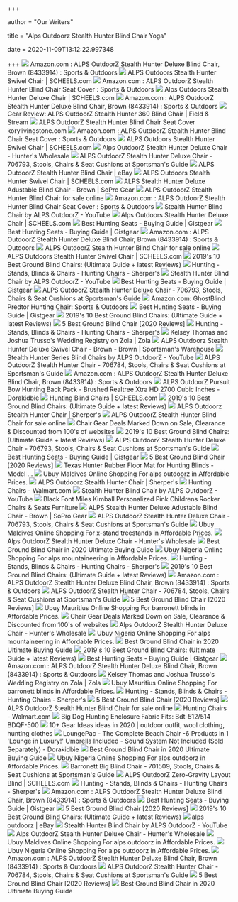 +++
        
author = "Our Writers"
        
title = "Alps Outdoorz Stealth Hunter Blind Chair Yoga"
        
date = 2020-11-09T13:12:22.997348
        
+++
[ ![](https://images-na.ssl-images-amazon.com/images/I/91FQhYpYNqL._AC_SY679_.jpg)](https://images-na.ssl-images-amazon.com/images/I/91FQhYpYNqL._AC_SY679_.jpg) Amazon.com : ALPS OutdoorZ Stealth Hunter Deluxe Blind Chair, Brown  (8433914) : Sports & Outdoors
[ ![](https://scheels.scene7.com/is/image/Scheels/70343884330?wid=500&hei=500&qlt=50)](https://scheels.scene7.com/is/image/Scheels/70343884330?wid=500&hei=500&qlt=50) ALPS Outdoors Stealth Hunter Swivel Chair | SCHEELS.com
[ ![](https://images-na.ssl-images-amazon.com/images/I/71IAG0yNXgL._AC_SY679_.jpg)](https://images-na.ssl-images-amazon.com/images/I/71IAG0yNXgL._AC_SY679_.jpg) Amazon.com : ALPS OutdoorZ Stealth Hunter Blind Chair Seat Cover : Sports &  Outdoors
[ ![](https://scheels.scene7.com/is/image/Scheels/70343884339_1?wid=400&hei=400&&qlt=50)](https://scheels.scene7.com/is/image/Scheels/70343884339_1?wid=400&hei=400&&qlt=50) Alps Outdoors Stealth Hunter Deluxe Chair | SCHEELS.com
[ ![](https://images-na.ssl-images-amazon.com/images/I/91ZwNWsKAuL._AC_SX522_.jpg)](https://images-na.ssl-images-amazon.com/images/I/91ZwNWsKAuL._AC_SX522_.jpg) Amazon.com : ALPS OutdoorZ Stealth Hunter Deluxe Blind Chair, Brown  (8433914) : Sports & Outdoors
[ ![](http://resizer.shared.arcpublishing.com/SWp5TkClOVhb70rEzKHwG1UHcPE=/arc-anglerfish-arc2-prod-bonnier/public/IGD6EXFZPMNLMQHK4JOZ7FI7VE.jpg)](http://resizer.shared.arcpublishing.com/SWp5TkClOVhb70rEzKHwG1UHcPE=/arc-anglerfish-arc2-prod-bonnier/public/IGD6EXFZPMNLMQHK4JOZ7FI7VE.jpg) Gear Review: ALPS OutdoorZ Stealth Hunter 360 Blind Chair | Field & Stream
[ ![](https://i2.wp.com/safariors.com/wp-content/uploads/2018/11/ALPS-OutdoorZ-Stealth-Hunter-Chair-Review.jpg)](https://i2.wp.com/safariors.com/wp-content/uploads/2018/11/ALPS-OutdoorZ-Stealth-Hunter-Chair-Review.jpg) ALPS OutdoorZ Stealth Hunter Blind Chair Seat Cover korylivingstone.com
[ ![](https://images-na.ssl-images-amazon.com/images/I/71x9OXyGcPL._AC_SL1500_.jpg)](https://images-na.ssl-images-amazon.com/images/I/71x9OXyGcPL._AC_SL1500_.jpg) Amazon.com : ALPS OutdoorZ Stealth Hunter Blind Chair Seat Cover : Sports &  Outdoors
[ ![](https://scheels.scene7.com/is/image/Scheels/70343884330_3?wid=400&hei=400&&qlt=50)](https://scheels.scene7.com/is/image/Scheels/70343884330_3?wid=400&hei=400&&qlt=50) ALPS Outdoors Stealth Hunter Swivel Chair | SCHEELS.com
[ ![](http://cdn.shopify.com/s/files/1/2023/1581/products/ALPSOutdoorZStealthHunterDeluxeSide_grande.jpg?v=1598409340)](http://cdn.shopify.com/s/files/1/2023/1581/products/ALPSOutdoorZStealthHunterDeluxeSide_grande.jpg?v=1598409340) Alps OutdoorZ Stealth Hunter Deluxe Chair - Hunter's Wholesale
[ ![](https://image.sportsmansguide.com/adimgs/l/7/706793_ts.jpg)](https://image.sportsmansguide.com/adimgs/l/7/706793_ts.jpg) ALPS OutdoorZ Stealth Hunter Deluxe Chair - 706793, Stools, Chairs & Seat  Cushions at Sportsman's Guide
[ ![](https://images.autods.com/ebay_images/46375-ALPS-OutdoorZ-Stealth-Hunter-Blind-Chair-395771a7-b84e-491e-98ce-4c6ab5952434)](https://images.autods.com/ebay_images/46375-ALPS-OutdoorZ-Stealth-Hunter-Blind-Chair-395771a7-b84e-491e-98ce-4c6ab5952434) ALPS OutdoorZ Stealth Hunter Blind Chair | eBay
[ ![](https://scheels.scene7.com/is/image/Scheels/70343884330_1?wid=500&hei=500&qlt=50)](https://scheels.scene7.com/is/image/Scheels/70343884330_1?wid=500&hei=500&qlt=50) ALPS Outdoors Stealth Hunter Swivel Chair | SCHEELS.com
[ ![](https://soprogear.com/Galleria/1/ALPS8433914_4-Large.jpg)](https://soprogear.com/Galleria/1/ALPS8433914_4-Large.jpg) ALPS Stealth Hunter Deluxe Adustable Blind Chair - Brown | SoPro Gear
[ ![](https://i.ebayimg.com/images/g/R2wAAOSwfYJcuEL9/s-l640.jpg)](https://i.ebayimg.com/images/g/R2wAAOSwfYJcuEL9/s-l640.jpg) ALPS OutdoorZ Stealth Hunter Blind Chair for sale online
[ ![](https://images-na.ssl-images-amazon.com/images/I/810XxOcvK4L._AC_SL1500_.jpg)](https://images-na.ssl-images-amazon.com/images/I/810XxOcvK4L._AC_SL1500_.jpg) Amazon.com : ALPS OutdoorZ Stealth Hunter Blind Chair Seat Cover : Sports &  Outdoors
[ ![](https://i.ytimg.com/vi/lfZJ1RcIHK8/maxresdefault.jpg)](https://i.ytimg.com/vi/lfZJ1RcIHK8/maxresdefault.jpg) Stealth Hunter Blind Chair by ALPS OutdoorZ - YouTube
[ ![](https://scheels.scene7.com/is/image/Scheels/70343884339_2?wid=500&hei=500&qlt=50)](https://scheels.scene7.com/is/image/Scheels/70343884339_2?wid=500&hei=500&qlt=50) Alps Outdoors Stealth Hunter Deluxe Chair | SCHEELS.com
[ ![](https://m.media-amazon.com/images/I/311aKL1ZOwL.jpg)](https://m.media-amazon.com/images/I/311aKL1ZOwL.jpg) Best Hunting Seats - Buying Guide | Gistgear
[ ![](https://m.media-amazon.com/images/I/41MGebc-S1L.jpg)](https://m.media-amazon.com/images/I/41MGebc-S1L.jpg) Best Hunting Seats - Buying Guide | Gistgear
[ ![](https://m.media-amazon.com/images/S/aplus-media/vc/ce5e78f6-6b94-424b-b05d-00b216bcdb3b._CR0,0,300,300_PT0_SX220__.jpg)](https://m.media-amazon.com/images/S/aplus-media/vc/ce5e78f6-6b94-424b-b05d-00b216bcdb3b._CR0,0,300,300_PT0_SX220__.jpg) Amazon.com : ALPS OutdoorZ Stealth Hunter Deluxe Blind Chair, Brown  (8433914) : Sports & Outdoors
[ ![](https://i.ebayimg.com/images/g/PycAAOSwZmJcuEL9/s-l640.jpg)](https://i.ebayimg.com/images/g/PycAAOSwZmJcuEL9/s-l640.jpg) ALPS OutdoorZ Stealth Hunter Blind Chair for sale online
[ ![](https://scheels.scene7.com/is/image/Scheels/70343884330_4?wid=500&hei=500&qlt=50)](https://scheels.scene7.com/is/image/Scheels/70343884330_4?wid=500&hei=500&qlt=50) ALPS Outdoors Stealth Hunter Swivel Chair | SCHEELS.com
[ ![](https://i0.wp.com/prooutdoorguide.com/wp-content/uploads/2019/04/Best-Ground-Blind-Chairs.jpg?fit=700%2C400&ssl=1)](https://i0.wp.com/prooutdoorguide.com/wp-content/uploads/2019/04/Best-Ground-Blind-Chairs.jpg?fit=700%2C400&ssl=1) 2019's 10 Best Ground Blind Chairs: (Ultimate Guide + latest Reviews)
[ ![](https://cdn11.bigcommerce.com/s-aik0dz57vz/images/stencil/500x659/products/19303/453754/8458900_ALPSMT_OBSESSION_EA1__67313.1603333217.jpg?c=2)](https://cdn11.bigcommerce.com/s-aik0dz57vz/images/stencil/500x659/products/19303/453754/8458900_ALPSMT_OBSESSION_EA1__67313.1603333217.jpg?c=2) Hunting - Stands, Blinds & Chairs - Hunting Chairs - Sherper's
[ ![](https://i.ytimg.com/vi/lfZJ1RcIHK8/hqdefault.jpg)](https://i.ytimg.com/vi/lfZJ1RcIHK8/hqdefault.jpg) Stealth Hunter Blind Chair by ALPS OutdoorZ - YouTube
[ ![](https://m.media-amazon.com/images/I/415ph4F+BcL.jpg)](https://m.media-amazon.com/images/I/415ph4F+BcL.jpg) Best Hunting Seats - Buying Guide | Gistgear
[ ![](https://image.sportsmansguide.com/adimgs/l/7/706793i_ts.jpg)](https://image.sportsmansguide.com/adimgs/l/7/706793i_ts.jpg) ALPS OutdoorZ Stealth Hunter Deluxe Chair - 706793, Stools, Chairs & Seat  Cushions at Sportsman's Guide
[ ![](https://images-na.ssl-images-amazon.com/images/I/61Q0TCALqeL._AC_SX569_.jpg)](https://images-na.ssl-images-amazon.com/images/I/61Q0TCALqeL._AC_SX569_.jpg) Amazon.com: GhostBlind Predtor Hunting Chair: Sports & Outdoors
[ ![](https://m.media-amazon.com/images/I/41nUPubcI6L.jpg)](https://m.media-amazon.com/images/I/41nUPubcI6L.jpg) Best Hunting Seats - Buying Guide | Gistgear
[ ![](https://i0.wp.com/prooutdoorguide.com/wp-content/uploads/2019/04/Guide-Gear-Big-Boy-Comfort-Swivel-Hunting-Blind-Chair.jpg?resize=500%2C400&ssl=1)](https://i0.wp.com/prooutdoorguide.com/wp-content/uploads/2019/04/Guide-Gear-Big-Boy-Comfort-Swivel-Hunting-Blind-Chair.jpg?resize=500%2C400&ssl=1) 2019's 10 Best Ground Blind Chairs: (Ultimate Guide + latest Reviews)
[ ![](https://images-na.ssl-images-amazon.com/images/I/81eH8gr2W2L._SL400_.jpg)](https://images-na.ssl-images-amazon.com/images/I/81eH8gr2W2L._SL400_.jpg) 5 Best Ground Blind Chair [2020 Reviews]
[ ![](https://cdn11.bigcommerce.com/s-aik0dz57vz/images/stencil/500x659/products/19293/457756/9200239_ALPSMT_BROWN_Tan__EA1__63527.1603383906.jpg?c=2)](https://cdn11.bigcommerce.com/s-aik0dz57vz/images/stencil/500x659/products/19293/457756/9200239_ALPSMT_BROWN_Tan__EA1__63527.1603383906.jpg?c=2) Hunting - Stands, Blinds & Chairs - Hunting Chairs - Sherper's
[ ![](https://d20t6we9nb6rnn.cloudfront.net/trussothomas/1556723782744-640x640.jpg)](https://d20t6we9nb6rnn.cloudfront.net/trussothomas/1556723782744-640x640.jpg) Kelsey Thomas and Joshua Trusso's Wedding Registry on Zola | Zola
[ ![](https://www.sportsmans.com/medias/alps-outdoorz-stealth-hunter-deluxe-swivel-chair-brown-1531336-6.jpg?context=bWFzdGVyfGltYWdlc3wyNTM1OTd8aW1hZ2UvanBlZ3xpbWFnZXMvaDY5L2g4OC85MDA4ODI4NTc5ODcwLmpwZ3xjMDFlMGM4MWEzMWU3YzBjMTY1Zjc2YmQ5NmE4MzQ2MzUxNTRiY2FkY2ZhMmM1NjYxN2M3NWI4YmQ4YjdiNTc3)](https://www.sportsmans.com/medias/alps-outdoorz-stealth-hunter-deluxe-swivel-chair-brown-1531336-6.jpg?context=bWFzdGVyfGltYWdlc3wyNTM1OTd8aW1hZ2UvanBlZ3xpbWFnZXMvaDY5L2g4OC85MDA4ODI4NTc5ODcwLmpwZ3xjMDFlMGM4MWEzMWU3YzBjMTY1Zjc2YmQ5NmE4MzQ2MzUxNTRiY2FkY2ZhMmM1NjYxN2M3NWI4YmQ4YjdiNTc3) ALPS Outdoorz Stealth Hunter Deluxe Swivel Chair - Brown - Brown |  Sportsman's Warehouse
[ ![](https://i.ytimg.com/vi/9T_hmbzhgkA/maxresdefault.jpg)](https://i.ytimg.com/vi/9T_hmbzhgkA/maxresdefault.jpg) Stealth Hunter Series Blind Chairs by ALPS OutdoorZ - YouTube
[ ![](https://image.sportsmansguide.com/adimgs/l/5/583295m3_ts.jpg)](https://image.sportsmansguide.com/adimgs/l/5/583295m3_ts.jpg) ALPS OutdoorZ Stealth Hunter Chair - 706784, Stools, Chairs & Seat Cushions  at Sportsman's Guide
[ ![](https://m.media-amazon.com/images/S/aplus-media/vc/acf0c4f2-2681-4169-bc47-6d5f87938d24._CR0,0,970,300_PT0_SX970__.jpg)](https://m.media-amazon.com/images/S/aplus-media/vc/acf0c4f2-2681-4169-bc47-6d5f87938d24._CR0,0,970,300_PT0_SX970__.jpg) Amazon.com : ALPS OutdoorZ Stealth Hunter Deluxe Blind Chair, Brown  (8433914) : Sports & Outdoors
[ ![](http://ecx.images-amazon.com/images/I/51wBG%2BYDwmL._SS350_.jpg)](http://ecx.images-amazon.com/images/I/51wBG%2BYDwmL._SS350_.jpg) ALPS OutdoorZ Pursuit Bow Hunting Back Pack - Brushed Realtree Xtra HD 2700  Cubic Inches - Dorakidbie
[ ![](https://scheels.scene7.com/is/image/Scheels/85342100165_F?wid=300&hei=300&qlt=60)](https://scheels.scene7.com/is/image/Scheels/85342100165_F?wid=300&hei=300&qlt=60) Hunting Blind Chairs | SCHEELS.com
[ ![](https://i0.wp.com/prooutdoorguide.com/wp-content/uploads/2019/04/Guide-Gear-Swivel-Hunting-Chair-Black.jpg?resize=500%2C400&ssl=1)](https://i0.wp.com/prooutdoorguide.com/wp-content/uploads/2019/04/Guide-Gear-Swivel-Hunting-Chair-Black.jpg?resize=500%2C400&ssl=1) 2019's 10 Best Ground Blind Chairs: (Ultimate Guide + latest Reviews)
[ ![](https://cdn11.bigcommerce.com/s-aik0dz57vz/images/stencil/500x659/products/19302/453749/8458800_ALPSMT_OBSESSION_EA1__12115.1603333211.jpg?c=2)](https://cdn11.bigcommerce.com/s-aik0dz57vz/images/stencil/500x659/products/19302/453749/8458800_ALPSMT_OBSESSION_EA1__12115.1603333211.jpg?c=2) ALPS Outdoorz Stealth Hunter Chair | Sherper's
[ ![](https://i.ebayimg.com/images/g/SZAAAOSw6fBcuEL-/s-l640.jpg)](https://i.ebayimg.com/images/g/SZAAAOSw6fBcuEL-/s-l640.jpg) ALPS OutdoorZ Stealth Hunter Blind Chair for sale online
[ ![](http://i1.avlws.com/5957/c250w250h184973.jpg)](http://i1.avlws.com/5957/c250w250h184973.jpg) Chair Gear Deals Marked Down on Sale, Clearance & Discounted from 100's of  websites
[ ![](https://i0.wp.com/prooutdoorguide.com/wp-content/uploads/2019/04/Bolderton-360-Comfort-Swivel-Hunting-Blind-Chair.jpg?resize=500%2C400&ssl=1)](https://i0.wp.com/prooutdoorguide.com/wp-content/uploads/2019/04/Bolderton-360-Comfort-Swivel-Hunting-Blind-Chair.jpg?resize=500%2C400&ssl=1) 2019's 10 Best Ground Blind Chairs: (Ultimate Guide + latest Reviews)
[ ![](https://image.sportsmansguide.com/adimgs/l/6/670182_ts.jpg)](https://image.sportsmansguide.com/adimgs/l/6/670182_ts.jpg) ALPS OutdoorZ Stealth Hunter Deluxe Chair - 706793, Stools, Chairs & Seat  Cushions at Sportsman's Guide
[ ![](https://m.media-amazon.com/images/I/31oesaSBrRL.jpg)](https://m.media-amazon.com/images/I/31oesaSBrRL.jpg) Best Hunting Seats - Buying Guide | Gistgear
[ ![](https://images-na.ssl-images-amazon.com/images/I/61U7x%2BM8tIL._SL355_.jpg)](https://images-na.ssl-images-amazon.com/images/I/61U7x%2BM8tIL._SL355_.jpg) 5 Best Ground Blind Chair [2020 Reviews]
[ ![](https://www.exit15.com/image/cache/catalog/texas-hunter/texas-hunter-rubber-floor-mat-for-hunting-blinds-model-tdbm1-B07F1ZY2RF-500x500.jpg)](https://www.exit15.com/image/cache/catalog/texas-hunter/texas-hunter-rubber-floor-mat-for-hunting-blinds-model-tdbm1-B07F1ZY2RF-500x500.jpg) Texas Hunter Rubber Floor Mat for Hunting Blinds - Model ...
[ ![](https://www.ubuy.mv/productimg/?image=aHR0cHM6Ly9pbWFnZXMtbmEuc3NsLWltYWdlcy1hbWF6b24uY29tL2ltYWdlcy9JLzkxejFLTk5FUVFMLl9TUzQwMF8uanBn.jpg)](https://www.ubuy.mv/productimg/?image=aHR0cHM6Ly9pbWFnZXMtbmEuc3NsLWltYWdlcy1hbWF6b24uY29tL2ltYWdlcy9JLzkxejFLTk5FUVFMLl9TUzQwMF8uanBn.jpg) Ubuy Maldives Online Shopping For alps outdoorz in Affordable Prices.
[ ![](https://cdn11.bigcommerce.com/s-aik0dz57vz/images/stencil/500x659/products/16222/454069/9200233_ALPSMT_TAN_EA1__16777.1603334150.jpg?c=2)](https://cdn11.bigcommerce.com/s-aik0dz57vz/images/stencil/500x659/products/16222/454069/9200233_ALPSMT_TAN_EA1__16777.1603334150.jpg?c=2) ALPS Outdoorz Stealth Hunter Chair | Sherper's
[ ![](https://i5.walmartimages.com/asr/4930b6b0-671c-47c3-898b-e83f2deee2ba.b00b5d9559e86da253364e805ece30e1.png?odnHeight=180&odnWidth=180&odnBg=ffffff)](https://i5.walmartimages.com/asr/4930b6b0-671c-47c3-898b-e83f2deee2ba.b00b5d9559e86da253364e805ece30e1.png?odnHeight=180&odnWidth=180&odnBg=ffffff) Hunting Chairs - Walmart.com
[ ![](https://i.ytimg.com/vi/HMC7L1-Fl7E/hqdefault.jpg?sqp=-oaymwEiCKgBEF5IWvKriqkDFQgBFQAAAAAYASUAAMhCPQCAokN4AQ==&rs=AOn4CLB_n9WM6DS8-3S3J4-pOWG71FNnqA)](https://i.ytimg.com/vi/HMC7L1-Fl7E/hqdefault.jpg?sqp=-oaymwEiCKgBEF5IWvKriqkDFQgBFQAAAAAYASUAAMhCPQCAokN4AQ==&rs=AOn4CLB_n9WM6DS8-3S3J4-pOWG71FNnqA) Stealth Hunter Blind Chair by ALPS OutdoorZ - YouTube
[ ![](https://m.media-amazon.com/images/I/41esXLUTm4L.jpg)](https://m.media-amazon.com/images/I/41esXLUTm4L.jpg) Black Font Miles Kimball Personalized Pink Childrens Rocker Chairs & Seats  Furniture
[ ![](https://soprogear.com/Galleria/1/ALPS8433914_5-Large.jpg)](https://soprogear.com/Galleria/1/ALPS8433914_5-Large.jpg) ALPS Stealth Hunter Deluxe Adustable Blind Chair - Brown | SoPro Gear
[ ![](https://image.sportsmansguide.com/adimgs/l/7/706793i2_ts.jpg)](https://image.sportsmansguide.com/adimgs/l/7/706793i2_ts.jpg) ALPS OutdoorZ Stealth Hunter Deluxe Chair - 706793, Stools, Chairs & Seat  Cushions at Sportsman's Guide
[ ![](https://www.ubuy.mv/productimg/?image=aHR0cHM6Ly9pbWFnZXMtbmEuc3NsLWltYWdlcy1hbWF6b24uY29tL2ltYWdlcy9JLzgxY3lPMlA4SzFMLl9TUzQwMF8uanBn.jpg)](https://www.ubuy.mv/productimg/?image=aHR0cHM6Ly9pbWFnZXMtbmEuc3NsLWltYWdlcy1hbWF6b24uY29tL2ltYWdlcy9JLzgxY3lPMlA4SzFMLl9TUzQwMF8uanBn.jpg) Ubuy Maldives Online Shopping For x-stand treestands in Affordable Prices.
[ ![](https://cdn.shopify.com/s/files/1/2023/1581/products/MOmarshTacticalDoveChair_350x350_crop_center.jpg?v=1587781986)](https://cdn.shopify.com/s/files/1/2023/1581/products/MOmarshTacticalDoveChair_350x350_crop_center.jpg?v=1587781986) Alps OutdoorZ Stealth Hunter Deluxe Chair - Hunter's Wholesale
[ ![](https://www.best4review.com/wp-content/uploads/2019/12/ALPS-OutdoorZ-King-Kong-Chair-243x300.jpg)](https://www.best4review.com/wp-content/uploads/2019/12/ALPS-OutdoorZ-King-Kong-Chair-243x300.jpg) Best Ground Blind Chair in 2020 Ultimate Buying Guide
[ ![](https://www.u-buy.com.ng/productimg/?image=aHR0cHM6Ly9pbWFnZXMtbmEuc3NsLWltYWdlcy1hbWF6b24uY29tL2ltYWdlcy9JLzgxY1hoNGVhbCUyQkwuX1NTNDAwXy5qcGc.jpg)](https://www.u-buy.com.ng/productimg/?image=aHR0cHM6Ly9pbWFnZXMtbmEuc3NsLWltYWdlcy1hbWF6b24uY29tL2ltYWdlcy9JLzgxY1hoNGVhbCUyQkwuX1NTNDAwXy5qcGc.jpg) Ubuy Nigeria Online Shopping For alps mountaineering in Affordable Prices.
[ ![](https://cdn11.bigcommerce.com/s-aik0dz57vz/images/stencil/500x659/products/19612/462983/Q-SWIVEL-BR-CAM_WORLDF_BURLYTAN_EA1__18383.1603981469.jpg?c=2)](https://cdn11.bigcommerce.com/s-aik0dz57vz/images/stencil/500x659/products/19612/462983/Q-SWIVEL-BR-CAM_WORLDF_BURLYTAN_EA1__18383.1603981469.jpg?c=2) Hunting - Stands, Blinds & Chairs - Hunting Chairs - Sherper's
[ ![](https://i2.wp.com/prooutdoorguide.com/wp-content/uploads/2019/04/Banded-Swivel-Blind-Chair-Max5.jpg?resize=500%2C400&ssl=1)](https://i2.wp.com/prooutdoorguide.com/wp-content/uploads/2019/04/Banded-Swivel-Blind-Chair-Max5.jpg?resize=500%2C400&ssl=1) 2019's 10 Best Ground Blind Chairs: (Ultimate Guide + latest Reviews)
[ ![](https://m.media-amazon.com/images/I/71UEk-MNy8L.jpg_SR247,139__BG0,0,0_.jpg)](https://m.media-amazon.com/images/I/71UEk-MNy8L.jpg_SR247,139__BG0,0,0_.jpg) Amazon.com : ALPS OutdoorZ Stealth Hunter Deluxe Blind Chair, Brown  (8433914) : Sports & Outdoors
[ ![](https://image.sportsmansguide.com/adimgs/l/5/583295m4_ts.jpg)](https://image.sportsmansguide.com/adimgs/l/5/583295m4_ts.jpg) ALPS OutdoorZ Stealth Hunter Chair - 706784, Stools, Chairs & Seat Cushions  at Sportsman's Guide
[ ![](https://archerytopic.com/wp-content/uploads/2018/05/Tripod-Style-Chair.jpg)](https://archerytopic.com/wp-content/uploads/2018/05/Tripod-Style-Chair.jpg) 5 Best Ground Blind Chair [2020 Reviews]
[ ![](https://www.ubuy.mu/productimg/?image=aHR0cHM6Ly9pbWFnZXMtbmEuc3NsLWltYWdlcy1hbWF6b24uY29tL2ltYWdlcy9JLzcxbWo1SWxNTkZMLl9TUzQwMF8uanBn.jpg)](https://www.ubuy.mu/productimg/?image=aHR0cHM6Ly9pbWFnZXMtbmEuc3NsLWltYWdlcy1hbWF6b24uY29tL2ltYWdlcy9JLzcxbWo1SWxNTkZMLl9TUzQwMF8uanBn.jpg) Ubuy Mauritius Online Shopping For barronett blinds in Affordable Prices.
[ ![](http://i1.avlws.com/5957/c150w150h235294.jpg)](http://i1.avlws.com/5957/c150w150h235294.jpg) Chair Gear Deals Marked Down on Sale, Clearance & Discounted from 100's of  websites
[ ![](https://cdn.shopify.com/s/files/1/2023/1581/products/MOmarshTacticalDoveChairSide_350x350_crop_center.jpg?v=1587781978)](https://cdn.shopify.com/s/files/1/2023/1581/products/MOmarshTacticalDoveChairSide_350x350_crop_center.jpg?v=1587781978) Alps OutdoorZ Stealth Hunter Deluxe Chair - Hunter's Wholesale
[ ![](https://www.u-buy.com.ng/productimg/?image=aHR0cHM6Ly9pbWFnZXMtbmEuc3NsLWltYWdlcy1hbWF6b24uY29tL2ltYWdlcy9JLzkxM0dkZ3I5dDRMLl9TUzQwMF8uanBn.jpg)](https://www.u-buy.com.ng/productimg/?image=aHR0cHM6Ly9pbWFnZXMtbmEuc3NsLWltYWdlcy1hbWF6b24uY29tL2ltYWdlcy9JLzkxM0dkZ3I5dDRMLl9TUzQwMF8uanBn.jpg) Ubuy Nigeria Online Shopping For alps mountaineering in Affordable Prices.
[ ![](https://www.best4review.com/wp-content/uploads/2019/12/Helinox-Chair-One-Original-Lightweight-Compact-Collapsible-Camping-Chair-248x300.jpg)](https://www.best4review.com/wp-content/uploads/2019/12/Helinox-Chair-One-Original-Lightweight-Compact-Collapsible-Camping-Chair-248x300.jpg) Best Ground Blind Chair in 2020 Ultimate Buying Guide
[ ![](https://i0.wp.com/prooutdoorguide.com/wp-content/uploads/2019/04/Barronett-Blinds-Big-Blind-Chair.jpg?resize=500%2C400&ssl=1)](https://i0.wp.com/prooutdoorguide.com/wp-content/uploads/2019/04/Barronett-Blinds-Big-Blind-Chair.jpg?resize=500%2C400&ssl=1) 2019's 10 Best Ground Blind Chairs: (Ultimate Guide + latest Reviews)
[ ![](https://m.media-amazon.com/images/I/31YotR-3A6L.jpg)](https://m.media-amazon.com/images/I/31YotR-3A6L.jpg) Best Hunting Seats - Buying Guide | Gistgear
[ ![](https://m.media-amazon.com/images/S/aplus-media/vc/802f57b9-7185-4a4d-9aba-0637c52cf122._CR0,0,970,300_PT0_SX970__.jpg)](https://m.media-amazon.com/images/S/aplus-media/vc/802f57b9-7185-4a4d-9aba-0637c52cf122._CR0,0,970,300_PT0_SX970__.jpg) Amazon.com : ALPS OutdoorZ Stealth Hunter Deluxe Blind Chair, Brown  (8433914) : Sports & Outdoors
[ ![](https://d20t6we9nb6rnn.cloudfront.net/trussothomas/1559677534854-640x640.jpg)](https://d20t6we9nb6rnn.cloudfront.net/trussothomas/1559677534854-640x640.jpg) Kelsey Thomas and Joshua Trusso's Wedding Registry on Zola | Zola
[ ![](https://www.ubuy.mu/productimg/?image=aHR0cHM6Ly9pbWFnZXMtbmEuc3NsLWltYWdlcy1hbWF6b24uY29tL2ltYWdlcy9JLzcxUUdKa3p6TG5MLl9TUzQwMF8uanBn.jpg)](https://www.ubuy.mu/productimg/?image=aHR0cHM6Ly9pbWFnZXMtbmEuc3NsLWltYWdlcy1hbWF6b24uY29tL2ltYWdlcy9JLzcxUUdKa3p6TG5MLl9TUzQwMF8uanBn.jpg) Ubuy Mauritius Online Shopping For barronett blinds in Affordable Prices.
[ ![](https://cdn11.bigcommerce.com/s-aik0dz57vz/images/stencil/500x659/products/11436/457686/8402551_ALPSMT_MAX5_EA1__34932.1603382073.jpg?c=2)](https://cdn11.bigcommerce.com/s-aik0dz57vz/images/stencil/500x659/products/11436/457686/8402551_ALPSMT_MAX5_EA1__34932.1603382073.jpg?c=2) Hunting - Stands, Blinds & Chairs - Hunting Chairs - Sherper's
[ ![](https://archerytopic.com/wp-content/uploads/2018/05/Ground-Blind-Chair-Swivels.jpg)](https://archerytopic.com/wp-content/uploads/2018/05/Ground-Blind-Chair-Swivels.jpg) 5 Best Ground Blind Chair [2020 Reviews]
[ ![](https://i.ebayimg.com/images/g/mpEAAOSwRYNcuEL9/s-l640.jpg)](https://i.ebayimg.com/images/g/mpEAAOSwRYNcuEL9/s-l640.jpg) ALPS OutdoorZ Stealth Hunter Blind Chair for sale online
[ ![](https://i5.walmartimages.com/asr/95a443b1-aca6-456b-9116-d46d908477b7.9ee2c58bd990562a22c7e40462d019c9.jpeg?odnHeight=180&odnWidth=180&odnBg=ffffff)](https://i5.walmartimages.com/asr/95a443b1-aca6-456b-9116-d46d908477b7.9ee2c58bd990562a22c7e40462d019c9.jpeg?odnHeight=180&odnWidth=180&odnBg=ffffff) Hunting Chairs - Walmart.com
[ ![](https://www.exit15.com/image/cache/catalog/big-dog-hunting/big-dog-hunting-enclosure-fabric-fits-bdt-512-514-bdqf-500-B00689HD2K-600x600.jpg)](https://www.exit15.com/image/cache/catalog/big-dog-hunting/big-dog-hunting-enclosure-fabric-fits-bdt-512-514-bdqf-500-B00689HD2K-600x600.jpg) Big Dog Hunting Enclosure Fabric Fits: Bdt-512/514 BDQF-500
[ ![](https://i.pinimg.com/236x/33/b4/11/33b4112049cf4084aa11fc00b0a812e9--i-am.jpg)](https://i.pinimg.com/236x/33/b4/11/33b4112049cf4084aa11fc00b0a812e9--i-am.jpg) 10+ Gear Ideas ideas in 2020 | outdoor outfit, wool clothing, hunting  clothes
[ ![](http://ecx.images-amazon.com/images/I/417XTcRrLZL._SS350_.jpg)](http://ecx.images-amazon.com/images/I/417XTcRrLZL._SS350_.jpg) LoungePac - The Complete Beach Chair -6 Products in 1 'Lounge in Luxury!'  Umbrella Included - Sound System Not Included (Sold Separately) - Dorakidbie
[ ![](https://www.best4review.com/wp-content/uploads/2019/12/Best-Ground-Blind-Chair.jpg)](https://www.best4review.com/wp-content/uploads/2019/12/Best-Ground-Blind-Chair.jpg) Best Ground Blind Chair in 2020 Ultimate Buying Guide
[ ![](https://www.u-buy.com.ng/productimg/?image=aHR0cHM6Ly9tLm1lZGlhLWFtYXpvbi5jb20vaW1hZ2VzL0kvOTFTV01Ud3FNZ0wuX0FDX1VTMjE4Xy5qcGc.jpg)](https://www.u-buy.com.ng/productimg/?image=aHR0cHM6Ly9tLm1lZGlhLWFtYXpvbi5jb20vaW1hZ2VzL0kvOTFTV01Ud3FNZ0wuX0FDX1VTMjE4Xy5qcGc.jpg) Ubuy Nigeria Online Shopping For alps outdoorz in Affordable Prices.
[ ![](https://image.sportsmansguide.com/adimgs/l/7/701509m2_ts.jpg)](https://image.sportsmansguide.com/adimgs/l/7/701509m2_ts.jpg) Barronett Big Blind Chair - 701509, Stools, Chairs & Seat Cushions at  Sportsman's Guide
[ ![](https://scheels.scene7.com/is/image/Scheels/70343892439?wid=500&hei=500&qlt=50)](https://scheels.scene7.com/is/image/Scheels/70343892439?wid=500&hei=500&qlt=50) ALPS OutdoorZ Zero-Gravity Layout Blind | SCHEELS.com
[ ![](https://cdn11.bigcommerce.com/s-aik0dz57vz/images/stencil/500x659/products/11521/462545/8411100_ALPSMT_OBSESSION_EA1__57391.1603906761.jpg?c=2)](https://cdn11.bigcommerce.com/s-aik0dz57vz/images/stencil/500x659/products/11521/462545/8411100_ALPSMT_OBSESSION_EA1__57391.1603906761.jpg?c=2) Hunting - Stands, Blinds & Chairs - Hunting Chairs - Sherper's
[ ![](https://images-na.ssl-images-amazon.com/images/I/919MfctlbyL._AC_UL320_SR198,320_.jpg)](https://images-na.ssl-images-amazon.com/images/I/919MfctlbyL._AC_UL320_SR198,320_.jpg) Amazon.com : ALPS OutdoorZ Stealth Hunter Deluxe Blind Chair, Brown  (8433914) : Sports & Outdoors
[ ![](https://m.media-amazon.com/images/I/41J2INzIzhL.jpg)](https://m.media-amazon.com/images/I/41J2INzIzhL.jpg) Best Hunting Seats - Buying Guide | Gistgear
[ ![](https://archerytopic.com/wp-content/uploads/2018/05/best-ground-blind-chair.jpg)](https://archerytopic.com/wp-content/uploads/2018/05/best-ground-blind-chair.jpg) 5 Best Ground Blind Chair [2020 Reviews]
[ ![](https://i2.wp.com/prooutdoorguide.com/wp-content/uploads/2019/04/Benchmaster-Ground-Hunting-Shooting-Chair.jpg?resize=500%2C400&ssl=1)](https://i2.wp.com/prooutdoorguide.com/wp-content/uploads/2019/04/Benchmaster-Ground-Hunting-Shooting-Chair.jpg?resize=500%2C400&ssl=1) 2019's 10 Best Ground Blind Chairs: (Ultimate Guide + latest Reviews)
[ ![](https://i.ebayimg.com/thumbs/images/g/rzYAAOSwANhfipvQ/s-l225.jpg)](https://i.ebayimg.com/thumbs/images/g/rzYAAOSwANhfipvQ/s-l225.jpg) alps outdoorz | eBay
[ ![](https://i.ytimg.com/vi/H48WWbEt3mM/hqdefault.jpg?sqp=-oaymwEiCKgBEF5IWvKriqkDFQgBFQAAAAAYASUAAMhCPQCAokN4AQ==&rs=AOn4CLAetcVYbvekkThtqZzWRJWp4QydTg)](https://i.ytimg.com/vi/H48WWbEt3mM/hqdefault.jpg?sqp=-oaymwEiCKgBEF5IWvKriqkDFQgBFQAAAAAYASUAAMhCPQCAokN4AQ==&rs=AOn4CLAetcVYbvekkThtqZzWRJWp4QydTg) Stealth Hunter Blind Chair by ALPS OutdoorZ - YouTube
[ ![](https://cdn.shopify.com/s/files/1/2023/1581/products/RobRobertsT3Choke_350x350_crop_center.jpg?v=1593832688)](https://cdn.shopify.com/s/files/1/2023/1581/products/RobRobertsT3Choke_350x350_crop_center.jpg?v=1593832688) Alps OutdoorZ Stealth Hunter Deluxe Chair - Hunter's Wholesale
[ ![](https://www.ubuy.mv/productimg/?image=aHR0cHM6Ly9pbWFnZXMtbmEuc3NsLWltYWdlcy1hbWF6b24uY29tL2ltYWdlcy9JLzcxdkdRMzlQbG9MLl9TUzQwMF8uanBn.jpg)](https://www.ubuy.mv/productimg/?image=aHR0cHM6Ly9pbWFnZXMtbmEuc3NsLWltYWdlcy1hbWF6b24uY29tL2ltYWdlcy9JLzcxdkdRMzlQbG9MLl9TUzQwMF8uanBn.jpg) Ubuy Maldives Online Shopping For alps outdoorz in Affordable Prices.
[ ![](https://www.u-buy.com.ng/productimg/?image=aHR0cHM6Ly9tLm1lZGlhLWFtYXpvbi5jb20vaW1hZ2VzL0kvOTFnRzltbVdnRUwuX0FDX1VTMjE4Xy5qcGc.jpg)](https://www.u-buy.com.ng/productimg/?image=aHR0cHM6Ly9tLm1lZGlhLWFtYXpvbi5jb20vaW1hZ2VzL0kvOTFnRzltbVdnRUwuX0FDX1VTMjE4Xy5qcGc.jpg) Ubuy Nigeria Online Shopping For alps outdoorz in Affordable Prices.
[ ![](https://m.media-amazon.com/images/I/81zFHqiNt0L.png_SR247,139__BG0,0,0_.png)](https://m.media-amazon.com/images/I/81zFHqiNt0L.png_SR247,139__BG0,0,0_.png) Amazon.com : ALPS OutdoorZ Stealth Hunter Deluxe Blind Chair, Brown  (8433914) : Sports & Outdoors
[ ![](https://image.sportsmansguide.com/adimgs/l/7/706784i2_ts.jpg)](https://image.sportsmansguide.com/adimgs/l/7/706784i2_ts.jpg) ALPS OutdoorZ Stealth Hunter Chair - 706784, Stools, Chairs & Seat Cushions  at Sportsman's Guide
[ ![](https://images-na.ssl-images-amazon.com/images/I/91FBnzoBWML._SL400_.jpg)](https://images-na.ssl-images-amazon.com/images/I/91FBnzoBWML._SL400_.jpg) 5 Best Ground Blind Chair [2020 Reviews]
[ ![](https://www.best4review.com/wp-content/uploads/2019/12/Ground-Blind-Chair.jpg)](https://www.best4review.com/wp-content/uploads/2019/12/Ground-Blind-Chair.jpg) Best Ground Blind Chair in 2020 Ultimate Buying Guide
